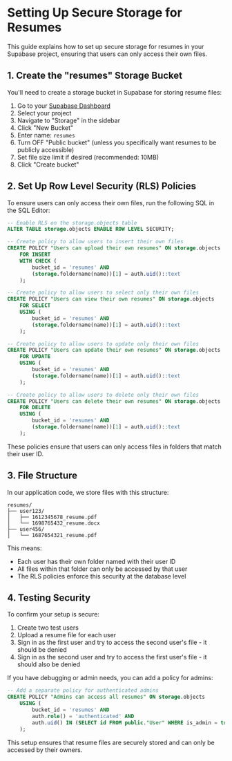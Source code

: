 # Setting Up Secure Storage for Resumes

This guide explains how to set up secure storage for resumes in your Supabase project, ensuring that users can only access their own files.

## 1. Create the "resumes" Storage Bucket

You'll need to create a storage bucket in Supabase for storing resume files:

1. Go to your [Supabase Dashboard](https://supabase.com/dashboard)
2. Select your project
3. Navigate to "Storage" in the sidebar
4. Click "New Bucket"
5. Enter name: `resumes`
6. Turn OFF "Public bucket" (unless you specifically want resumes to be publicly accessible)
7. Set file size limit if desired (recommended: 10MB)
8. Click "Create bucket"

## 2. Set Up Row Level Security (RLS) Policies

To ensure users can only access their own files, run the following SQL in the SQL Editor:

```sql
-- Enable RLS on the storage.objects table
ALTER TABLE storage.objects ENABLE ROW LEVEL SECURITY;

-- Create policy to allow users to insert their own files
CREATE POLICY "Users can upload their own resumes" ON storage.objects
    FOR INSERT
    WITH CHECK (
        bucket_id = 'resumes' AND
        (storage.foldername(name))[1] = auth.uid()::text
    );

-- Create policy to allow users to select only their own files
CREATE POLICY "Users can view their own resumes" ON storage.objects
    FOR SELECT
    USING (
        bucket_id = 'resumes' AND
        (storage.foldername(name))[1] = auth.uid()::text
    );

-- Create policy to allow users to update only their own files
CREATE POLICY "Users can update their own resumes" ON storage.objects
    FOR UPDATE
    USING (
        bucket_id = 'resumes' AND
        (storage.foldername(name))[1] = auth.uid()::text
    );

-- Create policy to allow users to delete only their own files
CREATE POLICY "Users can delete their own resumes" ON storage.objects
    FOR DELETE
    USING (
        bucket_id = 'resumes' AND
        (storage.foldername(name))[1] = auth.uid()::text
    );
```

These policies ensure that users can only access files in folders that match their user ID.

## 3. File Structure

In our application code, we store files with this structure:
```
resumes/
├── user123/
│   ├── 1612345678_resume.pdf
│   └── 1698765432_resume.docx
├── user456/
│   └── 1687654321_resume.pdf
```

This means:
- Each user has their own folder named with their user ID
- All files within that folder can only be accessed by that user
- The RLS policies enforce this security at the database level

## 4. Testing Security

To confirm your setup is secure:

1. Create two test users
2. Upload a resume file for each user
3. Sign in as the first user and try to access the second user's file - it should be denied
4. Sign in as the second user and try to access the first user's file - it should also be denied

If you have debugging or admin needs, you can add a policy for admins:

```sql
-- Add a separate policy for authenticated admins
CREATE POLICY "Admins can access all resumes" ON storage.objects
    USING (
        bucket_id = 'resumes' AND
        auth.role() = 'authenticated' AND
        auth.uid() IN (SELECT id FROM public."User" WHERE is_admin = true)
    );
```

This setup ensures that resume files are securely stored and can only be accessed by their owners. 